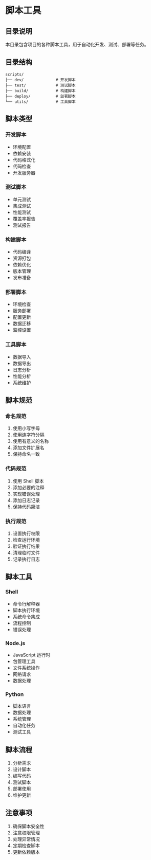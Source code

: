 # 脚本工具

## 目录说明
本目录包含项目的各种脚本工具，用于自动化开发、测试、部署等任务。

## 目录结构
```
scripts/
├── dev/              # 开发脚本
├── test/             # 测试脚本
├── build/            # 构建脚本
├── deploy/           # 部署脚本
└── utils/            # 工具脚本
```

## 脚本类型

### 开发脚本
- 环境配置
- 依赖安装
- 代码格式化
- 代码检查
- 开发服务器

### 测试脚本
- 单元测试
- 集成测试
- 性能测试
- 覆盖率报告
- 测试报告

### 构建脚本
- 代码编译
- 资源打包
- 依赖优化
- 版本管理
- 发布准备

### 部署脚本
- 环境检查
- 服务部署
- 配置更新
- 数据迁移
- 监控设置

### 工具脚本
- 数据导入
- 数据导出
- 日志分析
- 性能分析
- 系统维护

## 脚本规范

### 命名规范
1. 使用小写字母
2. 使用连字符分隔
3. 使用有意义的名称
4. 添加文件扩展名
5. 保持命名一致

### 代码规范
1. 使用 Shell 脚本
2. 添加必要的注释
3. 实现错误处理
4. 添加日志记录
5. 保持代码简洁

### 执行规范
1. 设置执行权限
2. 检查运行环境
3. 验证执行结果
4. 清理临时文件
5. 记录执行日志

## 脚本工具

### Shell
- 命令行解释器
- 脚本执行环境
- 系统命令集成
- 流程控制
- 错误处理

### Node.js
- JavaScript 运行时
- 包管理工具
- 文件系统操作
- 网络请求
- 数据处理

### Python
- 脚本语言
- 数据处理
- 系统管理
- 自动化任务
- 测试工具

## 脚本流程
1. 分析需求
2. 设计脚本
3. 编写代码
4. 测试脚本
5. 部署使用
6. 维护更新

## 注意事项
1. 确保脚本安全性
2. 注意权限管理
3. 处理异常情况
4. 定期检查脚本
5. 更新依赖版本 